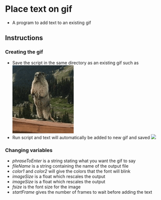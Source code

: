 # Place text on gif
* A program to add text to an existing gif

## Instructions
### Creating the gif
* Save the script in the same directory as an existing gif such as
![](yell.gif)
* Run script and text will automatically be added to new gif and saved
![](yellNew.gif)

### Changing variables
* *phraseToEnter* is a string stating what you want the gif to say
* *fileName* is a string containing the name of the output file
* *color1* and *color2* will give the colors that the font will blink
* *imageSize* is a float which rescales the output 
* *imageSize* is a float which rescales the output
* *fsize* is the font size for the image
* *startFrame* gives the number of frames to wait before adding the text

